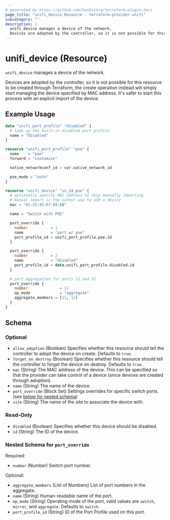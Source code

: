 ```yaml
---
# generated by https://github.com/hashicorp/terraform-plugin-docs
page_title: "unifi_device Resource - terraform-provider-unifi"
subcategory: ""
description: |-
  unifi_device manages a device of the network.
  Devices are adopted by the controller, so it is not possible for this resource to be created through Terraform, the create operation instead will simply start managing the device specified by MAC address. It's safer to start this process with an explicit import of the device.
---
```


# unifi_device (Resource)

`unifi_device` manages a device of the network.

Devices are adopted by the controller, so it is not possible for this resource to be created through Terraform, the create operation instead will simply start managing the device specified by MAC address. It's safer to start this process with an explicit import of the device.

## Example Usage

```terraform
data "unifi_port_profile" "disabled" {
  # look up the built-in disabled port profile
  name = "Disabled"
}

resource "unifi_port_profile" "poe" {
  name    = "poe"
  forward = "customize"

  native_networkconf_id = var.native_network_id

  poe_mode = "auto"
}

resource "unifi_device" "us_24_poe" {
  # optionally specify MAC address to skip manually importing
  # manual import is the safest way to add a device
  mac = "01:23:45:67:89:AB"

  name = "Switch with POE"

  port_override {
    number          = 1
    name            = "port w/ poe"
    port_profile_id = unifi_port_profile.poe.id
  }

  port_override {
    number          = 2
    name            = "disabled"
    port_profile_id = data.unifi_port_profile.disabled.id
  }

  # port aggregation for ports 11 and 12
  port_override {
    number              = 11
    op_mode             = "aggregate"
    aggregate_members = [11, 12]
  }
}
```

<!-- schema generated by tfplugindocs -->
## Schema

### Optional

- `allow_adoption` (Boolean) Specifies whether this resource should tell the controller to adopt the device on create. Defaults to `true`.
- `forget_on_destroy` (Boolean) Specifies whether this resource should tell the controller to forget the device on destroy. Defaults to `true`.
- `mac` (String) The MAC address of the device. This can be specified so that the provider can take control of a device (since devices are created through adoption).
- `name` (String) The name of the device.
- `port_override` (Block Set) Settings overrides for specific switch ports. (see [below for nested schema](#nestedblock--port_override))
- `site` (String) The name of the site to associate the device with.

### Read-Only

- `disabled` (Boolean) Specifies whether this device should be disabled.
- `id` (String) The ID of the device.

<a id="nestedblock--port_override"></a>
### Nested Schema for `port_override`

Required:

- `number` (Number) Switch port number.

Optional:

- `aggregate_members` (List of Numbers) List of port numbers in the aggregate.
- `name` (String) Human-readable name of the port.
- `op_mode` (String) Operating mode of the port, valid values are `switch`, `mirror`, and `aggregate`. Defaults to `switch`.
- `port_profile_id` (String) ID of the Port Profile used on this port.


